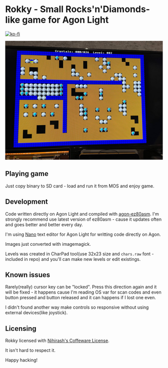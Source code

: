 # Rokky - Small Rocks'n'Diamonds-like game for Agon Light

[![ko-fi](https://ko-fi.com/img/githubbutton_sm.svg)](https://ko-fi.com/D1D6JVS74)

![screenshot](screenshot.jpg)

## Playing game

Just copy binary to SD card - load and run it from MOS and enjoy game.

## Development

Code written directly on Agon Light and compiled with [agon-ez80asm](https://github.com/envenomator/agon-ez80asm). I'm strongly recommend use latest version of ez80asm - cause it updates often and goes better and better every day.

I'm using [Nano](https://github.com/lennart-benschop/agon-utilities) text editor for Agon Light for writting code directly on Agon.

Images just converted with imagemagick.

Levels was created in CharPad tool(use 32x23 size and `chars.raw` font - included in repo) and you'll can make new levels or edit existings. 

## Known issues

Rarely(really) cursor key can be "locked". Press this direction again and it will be fixed - it happens cause I'm reading OS var for scan codes and even button pressed and button released and it can happens if I lost one even. 

I didn't found another way make controls so responsive without using external devices(like joystick).

## Licensing

Rokky licensed with [Nihirash's Coffeware License](LICENSE). 

It isn't hard to respect it.

Happy hacking!
